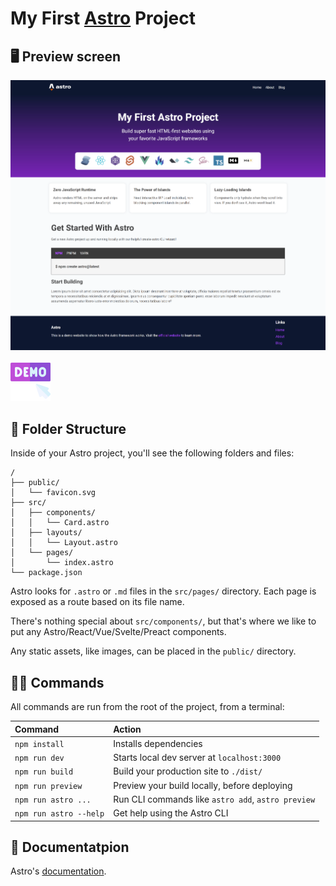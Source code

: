 # My First [Astro](https://astro.build) Project

## 🖥️ Preview screen

[![Live Demo](https://github.com/dwilson-coder/astro-crash-course/blob/main/src/images/screen.png)](https://github.com/dwilson-coder/astro-crash-course/blob/main/src/images/screen.png)

[![Live Demo](https://github.com/dwilson-coder/astro-crash-course/blob/main/src/images/demo.png)](https://first-astro-project.netlify.app/)

## 📂 Folder Structure

Inside of your Astro project, you'll see the following folders and files:

```
/
├── public/
│   └── favicon.svg
├── src/
│   ├── components/
│   │   └── Card.astro
│   ├── layouts/
│   │   └── Layout.astro
│   └── pages/
│       └── index.astro
└── package.json
```

Astro looks for `.astro` or `.md` files in the `src/pages/` directory. Each page is exposed as a route based on its file name.

There's nothing special about `src/components/`, but that's where we like to put any Astro/React/Vue/Svelte/Preact components.

Any static assets, like images, can be placed in the `public/` directory.

## 👨‍💻 Commands

All commands are run from the root of the project, from a terminal:

| Command                | Action                                             |
| :--------------------- | :------------------------------------------------- |
| `npm install`          | Installs dependencies                              |
| `npm run dev`          | Starts local dev server at `localhost:3000`        |
| `npm run build`        | Build your production site to `./dist/`            |
| `npm run preview`      | Preview your build locally, before deploying       |
| `npm run astro ...`    | Run CLI commands like `astro add`, `astro preview` |
| `npm run astro --help` | Get help using the Astro CLI                       |

## 📄 Documentatpion

Astro's [documentation](https://docs.astro.build).
